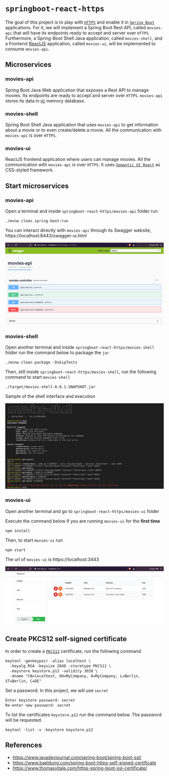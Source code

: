# `springboot-react-https`

The goal of this project is to play with [`HTTPS`](https://en.wikipedia.org/wiki/HTTPS) and enable it in [`Spring Boot`](https://spring.io/projects/spring-boot) applications. For it, we will implement a Spring Boot Rest API, called `movies-api` that will have its endpoints ready to accept and server over `HTTPS`. Furthermore, a Spring-Boot Shell Java application, called `movies-shell`, and a Frontend [ReactJS](https://reactjs.org/) application, called `movies-ui`, will be implemented to consume `movies-api`.

## Microservices

### movies-api

Spring Boot Java Web application that exposes a Rest API to manage movies. Its endpoints are ready to accept and server over `HTTPS`. `movies-api` stores its data in [`H2`](https://www.h2database.com/html/main.html) memory database.

### movies-shell

Spring Boot Shell Java application that uses `movies-api` to get information about a movie or to even create/delete a movie. All the communication with `movies-api` is over `HTTPS`.

### movies-ui

ReactJS frontend application where users can manage movies. All the communication with `movies-api` is over `HTTPS`. It uses [`Semantic UI React`](https://react.semantic-ui.com/) as CSS-styled framework.

## Start microservices

### movies-api

Open a terminal and inside `springboot-react-https/movies-api` folder run
```
./mvnw clean spring-boot:run
```

You can interact directly with `movies-api` through its Swagger website, https://localhost:8443/swagger-ui.html

![movies-api](images/movies-api.png)

### movies-shell

Open another terminal and inside `springboot-react-https/movies-shell` folder run the command below to package the `jar`
```
./mvnw clean package -DskipTests
```

Then, still inside `springboot-react-https/movies-shell`, run the following command to start `movies-shell`
```
./target/movies-shell-0.0.1-SNAPSHOT.jar
```

Sample of the shell interface and execution

![movies-shell](images/movies-shell.png)

### movies-ui

Open another terminal and go to `springboot-react-https/movies-ui` folder

Execute the command below if you are running `movies-ui` for the **first time**
```
npm install
```

Then, to start `movies-ui` run
```
npm start
```

The url of `movies-ui` is https://localhost:3443

![movies-ui](images/movies-ui.png)

## Create PKCS12 self-signed certificate

In order to create a [`PKCS12`](https://en.wikipedia.org/wiki/PKCS_12) certificate, run the following command
```
keytool -genkeypair -alias localhost \
  -keyalg RSA -keysize 2048 -storetype PKCS12 \
  -keystore keystore.p12 -validity 3650 \
  -dname "CN=localhost, OU=MyCompany, O=MyCompany, L=Berlin, ST=Berlin, C=DE"
```

Set a password. In this project, we will use `secret`
```
Enter keystore password: secret
Re-enter new password: secret
```

To list the certificates `keystore.p12` run the command below. The password will be requested.
```
keytool -list -v -keystore keystore.p12
```

## References

- https://www.javadevjournal.com/spring-boot/spring-boot-ssl/
- https://www.baeldung.com/spring-boot-https-self-signed-certificate
- https://www.thomasvitale.com/https-spring-boot-ssl-certificate/